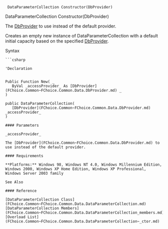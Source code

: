 ﻿     DataParameterCollection Constructor(DbProvider)                                                   

DataParameterCollection Constructor(DbProvider)

The [DbProvider](FChoice.Common~FChoice.Common.Data.DbProvider.md) to use instead of the default provider.

Creates an empty new instance of DataParameterCollection with a default initial capacity based on the specified [DbProvider](FChoice.Common~FChoice.Common.Data.DbProvider.md).

Syntax

```vbnet
```csharp

'Declaration
 

Public Function New( _
   ByVal _accessProvider_ As [DbProvider](FChoice.Common~FChoice.Common.Data.DbProvider.md) _
)

public DataParameterCollection( 
   [DbProvider](FChoice.Common~FChoice.Common.Data.DbProvider.md) _accessProvider_
)

#### Parameters

_accessProvider_

The [DbProvider](FChoice.Common~FChoice.Common.Data.DbProvider.md) to use instead of the default provider.

#### Requirements

**Platforms:** Windows 98, Windows NT 4.0, Windows Millennium Edition, Windows 2000, Windows XP Home Edition, Windows XP Professional, Windows Server 2003 family

See Also

#### Reference

[DataParameterCollection Class](FChoice.Common~FChoice.Common.Data.DataParameterCollection.md)  
[DataParameterCollection Members](FChoice.Common~FChoice.Common.Data.DataParameterCollection_members.md)  
[Overload List](FChoice.Common~FChoice.Common.Data.DataParameterCollection~_ctor.md)